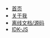 * [首页](/)
* [关于我](https://mphy.me) 
* [离线文档/源码](https://github.com/Hacker-C/notes) 
* [IDK-JS](http://idkjs.mphy.top)


